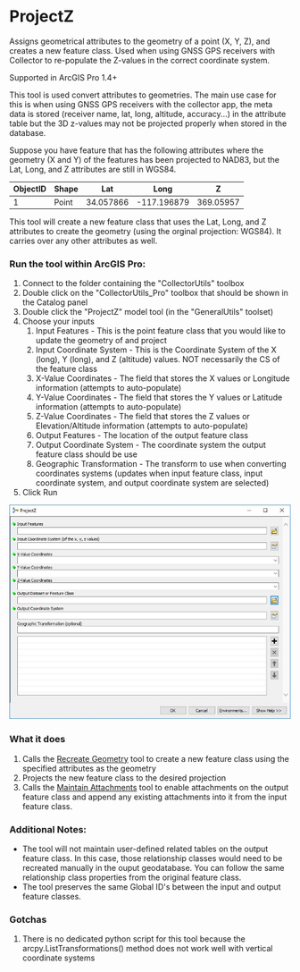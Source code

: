 # ProjectZ
Assigns geometrical attributes to the geometry of a point (X, Y, Z), and creates a new feature class. Used when using GNSS GPS receivers with Collector to re-populate the Z-values in the correct coordinate system.

Supported in ArcGIS Pro 1.4+

This tool is used convert attributes to geometries. The main use case for this is when using GNSS GPS receivers with the collector app, the meta data is stored (receiver name, lat, long, altitude, accuracy...) in the attribute table but the 3D z-values may not be projected properly when stored in the database. 

Suppose you have feature that has the following attributes where the geometry (X and Y) of the features has been projected to NAD83, but the Lat, Long, and Z attributes are still in WGS84. 

| ObjectID | Shape   | Lat       | Long        | Z         |
|----------|---------|-----------|-------------|-----------|
| 1        | Point | 34.057866 | -117.196879 | 369.05957 |

This tool will create a new feature class that uses the Lat, Long, and Z attributes to create the geometry (using the orginal projection: WGS84). It carries over any other attributes as well.

### Run the tool within ArcGIS Pro:

1. Connect to the folder containing the "CollectorUtils" toolbox
2. Double click on the "CollectorUtils_Pro" toolbox that should be shown in the Catalog panel
3. Double click the "ProjectZ" model tool (in the "GeneralUtils" toolset)
4. Choose your inputs
    1. Input Features - This is the point feature class that you would like to update the geometry of and project
    2. Input Coordinate System - This is the Coordinate System of the X (long), Y (long), and Z (altitude) values. NOT necessarily the CS of the feature class
    3. X-Value Coordinates - The field that stores the X values or Longitude information (attempts to auto-populate)
    4. Y-Value Coordinates - The field that stores the Y values or Latitude information (attempts to auto-populate)
    5. Z-Value Coordinates - The field that stores the Z values or Elevation/Altitude information (attempts to auto-populate)
    6. Output Features - The location of the output feature class
    7. Output Coordinate System - The coordinate system the output feature class should be use
    8. Geographic Transformation - The transform to use when converting coordinates systems (updates when input feature class, input coordinate system, and output coordinate system are selected)
5. Click Run

![Alt text](images/ProjectZ_interface.JPG "Interface")

### What it does
1. Calls the [Recreate Geometry](recreate_geometry.md) tool to create a new feature class using the specified attributes as the geometry
2. Projects the new feature class to the desired projection
3. Calls the [Maintain Attachments](maintain_attachments.py) tool to enable attachments on the output feature class and append any existing attachments into it from the input feature class. 

### Additional Notes:
 - The tool will not maintain user-defined related tables on the output feature class. In this case, those relationship classes would need to be recreated manually in the ouput geodatabase. You can follow the same relationship class properties from the original feature class. 
 - The tool preserves the same Global ID's between the input and output feature classes.

### Gotchas
1. There is no dedicated python script for this tool because the arcpy.ListTransformations() method does not work well with vertical coordinate systems
